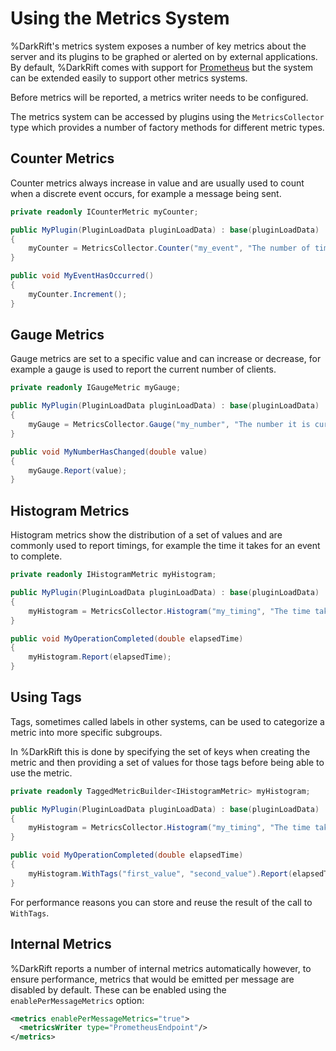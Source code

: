 # Using the Metrics System
%DarkRift's metrics system exposes a number of key metrics about the server and its plugins to be graphed or alerted on by external applications. By default, %DarkRift comes with support for [Prometheus](https://prometheus.io/) but the system can be extended easily to support other metrics systems.

Before metrics will be reported, a metrics writer needs to be configured.

The metrics system can be accessed by plugins using the `MetricsCollector` type which provides a number of factory methods for different metric types.

## Counter Metrics
Counter metrics always increase in value and are usually used to count when a discrete event occurs, for example a message being sent.
```csharp
private readonly ICounterMetric myCounter;

public MyPlugin(PluginLoadData pluginLoadData) : base(pluginLoadData)
{
    myCounter = MetricsCollector.Counter("my_event", "The number of times my event has occurred.");
}

public void MyEventHasOccurred()
{
    myCounter.Increment();
}
```

## Gauge Metrics
Gauge metrics are set to a specific value and can increase or decrease, for example a gauge is used to report the current number of clients.
```csharp
private readonly IGaugeMetric myGauge;

public MyPlugin(PluginLoadData pluginLoadData) : base(pluginLoadData)
{
    myGauge = MetricsCollector.Gauge("my_number", "The number it is currently set to.");
}

public void MyNumberHasChanged(double value)
{
    myGauge.Report(value);
}
```

## Histogram Metrics
Histogram metrics show the distribution of a set of values and are commonly used to report timings, for example the time it takes for an event to complete.
```csharp
private readonly IHistogramMetric myHistogram;

public MyPlugin(PluginLoadData pluginLoadData) : base(pluginLoadData)
{
    myHistogram = MetricsCollector.Histogram("my_timing", "The time taken to do an operation.");
}

public void MyOperationCompleted(double elapsedTime)
{
    myHistogram.Report(elapsedTime);
}
```

## Using Tags
Tags, sometimes called labels in other systems, can be used to categorize a metric into more specific subgroups.

In %DarkRift this is done by specifying the set of keys when creating the metric and then providing a set of values for those tags before being able to use the metric.
```csharp
private readonly TaggedMetricBuilder<IHistogramMetric> myHistogram;

public MyPlugin(PluginLoadData pluginLoadData) : base(pluginLoadData)
{
    myHistogram = MetricsCollector.Histogram("my_timing", "The time taken to do an operation.", "my_first_tag_key", "my_second_tag_key");
}

public void MyOperationCompleted(double elapsedTime)
{
    myHistogram.WithTags("first_value", "second_value").Report(elapsedTime);
}
```
For performance reasons you can store and reuse the result of the call to `WithTags`.

## Internal Metrics
%DarkRift reports a number of internal metrics automatically however, to ensure performance, metrics that would be emitted per message are disabled by default. These can be enabled using the `enablePerMessageMetrics` option:
```xml
<metrics enablePerMessageMetrics="true">
  <metricsWriter type="PrometheusEndpoint"/>
</metrics>
```
